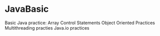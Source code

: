# JavaBasic
Basic Java practice:
Array
Control Statements
Object Oriented Practices
Multithreading practies
Java.io practices
